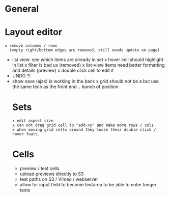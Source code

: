 
General
=================


Layout editor
==================

	x remove columns / rows
	  (empty right/bottom edges are removed, still needs update on page)
- list view: see which items are already in set
	x hover cell should highlight in list
	x filter is bad ux
	  (removed)
	x list-view items need better formatting and details (preview)
	x double click cell to edit it
- UNDO ?!
- show save (ajax) is working in the back
	x grid should not be a <table> but use the same tech as the front end .. bunch of position


Sets
==================

	x edit aspect size
	x can not drag grid cell to "add-xy" and make more rows / cols
	x when moving grid cells around they loose their double click / hover feats.


Cells
==================

- preview / test cells
- upload previews directly to S3
- test paths on S3 / Vimeo / webserver
- allow for input field to become textarea to be able to enter longer texts
